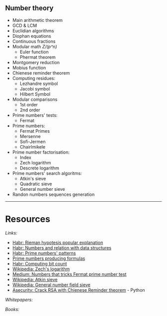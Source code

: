 ## Number theory

* Main arithmetic theorem
* GCD & LCM
* Euclidian algorithms
* Diophan equations
* Continuous fractions
* Modular math *Z/(p^n)*
    * Euler function
    * Phermat theorem
* Montgomery reduction
* Mobius function
* Chienese reminder theorem
* Computing residues:
    * Lezhandre symbol
    * Jacobi symbol
    * Hilbert Symbol
* Modular comparisons
    * 1st order
    * 2nd order
* Prime numbers' tests:
    * Fermat
* Prime numbers:    
    * Fermat Primes
    * Mersenne
    * Sofi-Jermen
    * Chairlmikele
* Prime number factorisation:
    * Index
    * Zech logarithm
    * Descrete logarithm
* Prime numbers' search algoritms:
    * Atkin's sieve
    * Quadratic sieve
    * General number sieve
* Randon numbers sequences generation

___

# Resources

*Links:*

* [Habr: Rieman hypotesis popular explanation](https://habr.com/ru/post/452964/)
* [Habr: Numbers and relation with data structures](https://habr.com/ru/post/561556/)
* [Habr: Prime numbers' patterns](https://habr.com/ru/post/533066/)
* [Prime numbers producing formulas](https://mathworld.wolfram.com/PrimeFormulas.html)
* [Habr: Computing bit count](https://habr.com/ru/post/276957/)
* [Wikipedia: Zech's logarithm](https://en.wikipedia.org/wiki/Zech%27s_logarithm)
* [Medium: Numbers that tricks Fermat prime number test](https://medium.com/asecuritysite-when-bob-met-alice/whats-special-about-561-it-s-a-number-that-that-tricks-the-fermat-prime-number-test-ef7743da8fd3)
* [Wikipedia: Atkin sieve](https://ru.wikipedia.org/wiki/Решето_Аткина)
* [Wikipedia: General number field sieve](https://en.wikipedia.org/wiki/General_number_field_sieve)
* [Asecurity: Crack RSA with Chienese Reminder theorem](https://asecuritysite.com/cracking/rsa_crt) - Python


*Whitepapers:*

*Books:*
